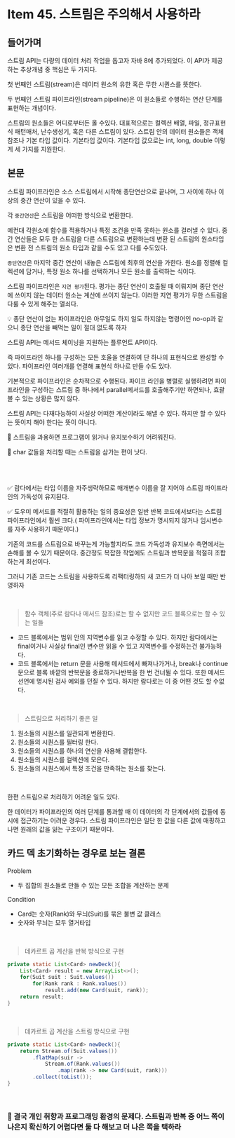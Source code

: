 # Item 45. 스트림은 주의해서 사용하라

## 들어가며

스트림 API는 다량의 데이터 처리 작업을 돕고자 자바 8에 추가되었다. 이 API가 제공 하는 추상개념 중 핵심은 두 가지다. 

첫 번째인 스트림(stream)은 데이터 원소의 유한 혹은 무한 시퀀스를 뜻한다. 

두 번째인 스트림 파이프라인(stream pipeline)은 이 원소들로 수행하는 연산 단계를 표현하는 개념이다.

스트림의 원소들은 어디로부터든 올 수있다. 대표적으로는 컬렉션 배열, 파일, 정규표현식 패턴매처, 난수생성기, 혹은 다른 스트림이 있다. 스트림 안의 데이터 원소들은 객체 참조나 기본 타입 값이다. 기본타입 값이다. 기본타입 값으로는 int, long, double 이렇게 세 가지를 지원한다.

## 본문

스트림 파이프라인은 소스 스트림에서 시작해 종단연산으로 끝나며, 그 사이에 하나 이상의 중간 연산이 있을 수 있다. 

각 `중간연산`은 스트림을 어떠한 방식으로 변환한다.

예컨대 각원소에 함수를 적용하거나 특정 조건을 만족 못하는 원소를 걸러낼 수 있다. 중간 연산들은 모두 한 스트림을 다른 스트림으로 변환하는데 변환 된 스트림의 원소타입은 변환 전 스트림의 원소 타입과 같을 수도 있고 다를 수도있다. 

`종단연산`은 마지막 중간 연산이 내놓은 스트림에 최후의 연산을 가한다. 원소를 정렬해 컬렉션에 담거나, 특정 원소 하나를 선택하거나 모든 원소를 출력하는 식이다.

스트림 파이프라인은 `지연 평가`된다. 평가는 종단 연산이 호출될 때 이뤄지며 종단 연산에 쓰이지 않는 데이터 원소는 계산에 쓰이지 않는다. 이러한 지연 평가가 무한 스트림을 다룰 수 있게 해주는 열쇠다. 

<aside>
💡 종단 연산이 없는 파이프라인은 아무일도 하지 일도 하지않는 명령어인 no-op과 같으니 종단 연산을 빼먹는 일이 절대 없도록 하자

</aside>

스트림 API는 메서드 체이닝을 지원하는 플루언트 API이다. 

즉 파이프라인 하나를 구성하는 모든 호울을 연결하여 단 하나의 표현식으로 완성할 수 있다. 파이프라인 여러개를 연결해 표현식 하나로 만들 수도 있다.

기본적으로 파이프라인은 순차적으로 수행된다. 파이프 라인을 병렬로 실행하려면 파이프라인을 구성하는 스트림 중 하나에서 parallel메서드를 호출해주기만 하면되나, 효괄 볼 수 있는 상황은 많지 않다.

스트림 API는 다재다능하여 사실상 어떠한 계산이라도 해낼 수 있다. 하지만 할 수 있다는 뜻이지 해야 한다는 뜻이 아니다. 

📌 스트림을 과용하면 프로그램이 읽거나 유지보수하기 어려워진다.

📌 char 값들을 처리할 때는 스트림을 삼가는 편이 낫다.


<br/>
<br/>

✅ 람다에서는 타입 이름을 자주생략하므로 매개변수 이름을 잘 지어야 스트림 파이프라인의 가독성이 유지된다.

✅ 도우미 메서드를 적절히 활용하는 일의 중요성은 일반 반복 코드에서보다는 스트림 파이프라인에서 훨씬 크다.( 파이프라인에서는 타입 정보가 명시되지 않거나 임시변수를 자주 사용하기 때문이다.)

기존의 코드를 스트림으로 바꾸는게 가능할지라도 코드 가독성과 유지보수 측면에서는 손해를 볼 수 있기 때문이다. 중간정도 복잡한 작업에도 스트림과 반복문을 적절히 조합하는게 최선이다. 

그러니 기존 코드는 스트림을 사용하도록 리팩터링하되 새 코드가  더 나아 보일 때만 반영하자

<br/>

> 함수 객체(주로 람다나 메서드 참조)로는 할 수 없지만 코드 블록으로는 할 수 있는 일들
> 
- 코드 블록에서는 범위 안의 지역변수를 읽고 수정할 수 있다. 하지만 람다에서는 final이거나 사실상 final인 변수만 읽을 수 있고 지역변수를 수정하는건 불가능하다.
- 코드 블록에서는 return 문을 사용해 메서드에서 빠져나가거나, break나 continue 문으로 블록 바깥의 반복문을 종료하거나반복을 한 번 건너뛸 수 있다. 또한 메서드 선언에 명시된 검사 예외를 던질 수 있다. 하지만 람다로는 이 중 어떤 것도 할 수없다.

<br/>

> 스트림으로 처리하기 좋은 일
> 
1. 원소들의 시퀀스를 일관되게 변환한다.
2. 원소들의 시퀀스를 필터링 한다.
3. 원소들의 시퀀스를 하나의 연산을 사용해 결합한다.
4. 원소들의 시퀀스를 컬렉션에 모은다.
5. 원소들의 시퀀스에서 특정 조건을 만족하는 원소를 찾는다.

<br/>

한편 스트림으로 처리하기 어려운 일도 있다.

한 데이터가 파이프라인의 여러 단계를 통과할 때 이 데이터의 각 단계에서의 값들에 동시에 접근하기는 어려운 경우다.  스트림 파이프라인은 일단 한 값을 다른 값에 매핑하고나면 원래의 값을 잃는 구조이기 때문이다. 

## 카드 덱 초기화하는 경우로 보는 결론

Problem

- 두 집합의 원소들로 만들 수 있는 모든 조합을 계산하는 문제

Condition 

- Card는 숫자(Rank)와 무늬(Suit)를 묶은 불변 값 클래스
- 숫자와 무늬는 모두 열거타입

<br/>

> 데카르트 곱 계산을 반복 방식으로 구현
> 

```java
private static List<Card> newDeck(){
	List<Card> result = new ArrayList<>();
	for(Suit suit : Suit.values())
		for(Rank rank : Rank.values())
			result.add(new Card(suit, rank));
	return result;
}
```

<br/>

> 데카르트 곱 계산을 스트림 방식으로 구현
> 

```java
private static List<Card> newDeck(){
	return Stream.of(Suit.values())
		.flatMap(suir ->
			Stream.of(Rank.values())
				.map(rank -> new Card(suit, rank)))
		.collect(toList());
}
```

<br/>

### 📌 결국 개인 취향과 프로그래밍 환경의 문제다. 스트림과 반복 중 어느 쪽이 나은지 확신하기 어렵다면 둘 다 해보고 더 나은 쪽을 택하라